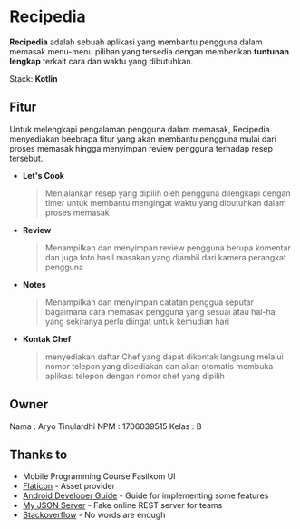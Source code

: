 # Recipedia

**Recipedia** adalah sebuah aplikasi yang membantu pengguna dalam memasak menu-menu pilihan yang tersedia dengan memberikan **tuntunan lengkap** terkait cara dan waktu yang dibutuhkan.

Stack: **Kotlin**


## Fitur
Untuk melengkapi pengalaman pengguna dalam memasak, Recipedia menyediakan beebrapa fitur yang akan membantu pengguna mulai dari proses memasak hingga menyimpan review pengguna terhadap resep tersebut.

- **Let's Cook**
	> Menjalankan resep yang dipilih oleh pengguna dilengkapi dengan timer untuk membantu mengingat waktu yang dibutuhkan dalam proses memasak

- **Review**
	> Menampilkan dan menyimpan review pengguna berupa komentar dan juga foto hasil masakan yang diambil dari kamera perangkat pengguna

- **Notes**
	> Menampilkan dan menyimpan catatan penggua seputar bagaimana cara memasak pengguna yang sesuai atau hal-hal yang sekiranya perlu diingat untuk kemudian hari

- **Kontak Chef**
	> menyediakan daftar Chef yang dapat dikontak langsung melalui nomor telepon yang disediakan dan akan otomatis membuka aplikasi telepon dengan nomor chef yang dipilih


## Owner

Nama 	: Aryo Tinulardhi
NPM	: 1706039515
Kelas	: B


## Thanks to
- Mobile Programming Course Fasilkom UI
- [Flaticon](https://www.flaticon.com/) - Asset provider
- [Android Developer Guide](https://developer.android.com/) - Guide for implementing some features
- [My JSON Server](https://my-json-server.typicode.com/)  - Fake online REST server for teams
- [Stackoverflow](https://stackoverflow.com/) - No words are enough
